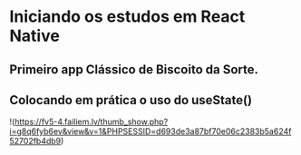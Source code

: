 # Iniciando os estudos em React Native

## Primeiro app Clássico de Biscoito da Sorte.

## Colocando em prática o uso do useState()

!(https://fv5-4.failiem.lv/thumb_show.php?i=g8q6fyb6ev&view&v=1&PHPSESSID=d693de3a87bf70e06c2383b5a624f52702fb4db9)
